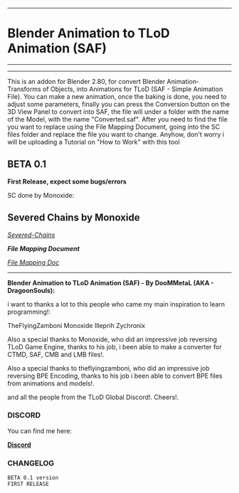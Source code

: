***
# **Blender Animation to TLoD Animation (SAF)**
***
---
This is an addon for Blender 2.80, for convert Blender Animation-Transforms of Objects,
into Animations for TLoD (SAF - Simple Animation File). 
You can make a new animation, once the baking is done, you need to adjust some parameters,
finally you can press the Conversion button on the 3D View Panel to convert into SAF,
the file will under a folder with the name of the Model, with the name "Converted.saf".
After you need to find the file you want to replace using the File Mapping Document,
going into the SC files folder and replace the file you want to change.
Anyhow, don't worry i will be uploading a Tutorial on "How to Work" with this tool

## BETA 0.1

**First Release, expect some bugs/errors**


SC done by Monoxide:

## **Severed Chains by Monoxide**

*[Severed-Chains](https://github.com/Legend-of-Dragoon-Modding/Legend-of-Dragoon-Java)*


**_File Mapping Document_**

*[File Mapping Doc](https://docs.google.com/spreadsheets/d/1wso1zNTpeQM2WmxW73-hVLs4bKdGa_6jswWuKdFtavE/edit?usp=share_link)*

---

**Blender Animation to TLoD Animation (SAF) - By DooMMetaL (AKA - DragoonSouls):**

i want to thanks a lot to this people who came my main inspiration to learn programming!:

TheFlyingZamboni Monoxide Illeprih Zychronix

Also a special thanks to Monoxide, who did an impressive job reversing TLoD Game Engine, thanks to his job, i been able to make a converter for CTMD, SAF, CMB and LMB files!.

Also a special thanks to theflyingzamboni, who did an impressive job reversing BPE Encoding, thanks to his job i been able to convert BPE files from animations and models!.

and all the people from the TLoD Global Discord!. Cheers!.

### **DISCORD**

You can find me here:

**[Discord](https://discord.gg/legendofdragoon)**

### **CHANGELOG**

```
BETA 0.1 version
FIRST RELEASE

```